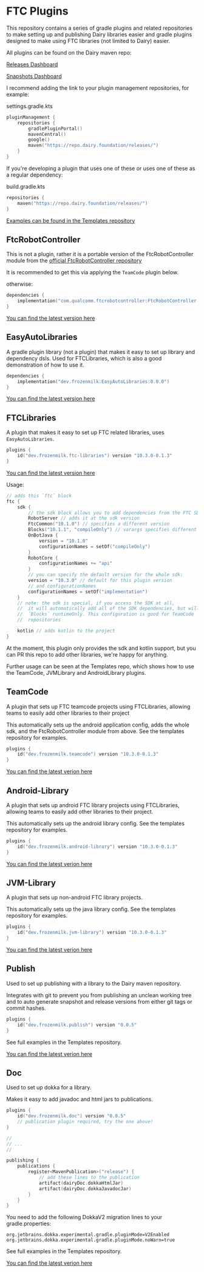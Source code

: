 # FTC Plugins

This repository contains a series of gradle plugins and related repositories to
make setting up and publishing Dairy libraries easier and gradle plugins
designed to make using FTC libraries (not limited to Dairy) easier.

All plugins can be found on the Dairy maven repo:

[Releases Dashboard](https://repo.dairy.foundation/#/releases/)

[Snapshots Dashboard](https://repo.dairy.foundation/#/snapshots/)

I recommend adding the link to your plugin management repositories, for example:

settings.gradle.kts
```kt
pluginManagement {
	repositories {
		gradlePluginPortal()
		mavenCentral()
		google()
		maven("https://repo.dairy.foundation/releases/")
	}
}
```

If you're developing a plugin that uses one of these or uses one of these as a
regular dependency:

build.gradle.kts
```kt
repositories {
    maven("https://repo.dairy.foundation/releases/")
}
```

[Examples can be found in the Templates repository](https://github.com/Dairy-Foundation/Templates)

## FtcRobotController
This is not a plugin, rather it is a portable version of the FtcRobotController
module from the [official FtcRobotController repository](https://github.com/FIRST-Tech-Challenge/FtcRobotController)

It is recommended to get this via applying the `TeamCode` plugin below.

otherwise:
```kt
dependencies {
    implementation("com.qualcomm.ftcrobotcontroller:FtcRobotController:10.3.0")
}
```

[You can find the latest version here](https://repo.dairy.foundation/#/releases/com/qualcomm/ftcrobotcontroller/FtcRobotController)

## EasyAutoLibraries
A gradle plugin library (not a plugin) that makes it easy to set up library and
dependency dsls. Used for FTCLibraries, which is also a good demonstration of
how to use it.

```kt
dependencies {
    implementation("dev.frozenmilk:EasyAutoLibraries:0.0.0")
}
```

[You can find the latest version here](https://repo.dairy.foundation/#/releases/dev/frozenmilk/EasyAutoLibraries)

## FTCLibraries
A plugin that makes it easy to set up FTC related libraries, uses
`EasyAutoLibraries`.

```kt
plugins {
    id("dev.frozenmilk.ftc-libraries") version "10.3.0-0.1.3"
}
```

[You can find the latest version here](https://repo.dairy.foundation/#/releases/dev/frozenmilk/FTCLibraries)

Usage:

```kt
// adds this `ftc` block
ftc {
    sdk {
        // the sdk block allows you to add dependencies from the FTC SDK
        RobotServer // adds it at the sdk version
        FtcCommon("10.1.0") // specifies a different version
        Blocks("10.1.1", "compileOnly") // varargs specifies different configurations
        OnBotJava {
            version = "10.1.0"
            configurationNames = setOf("compileOnly")
        }
        RobotCore {
            configurationNames += "api"
        }
        // you can specify the default version for the whole sdk:
        version = "10.3.0" // default for this plugin version
        // and configurationNames
        configurationNames = setOf("implementation")
    }
    // note: the sdk is special, if you access the SDK at all,
    //  it will automatically add all of the SDK dependencies, but will make
    //  `Blocks` runtimeOnly. This configuration is good for TeamCode
    //  repositories

    kotlin // adds kotlin to the project
}
```

At the moment, this plugin only provides the sdk and kotlin support, but you can
PR this repo to add other libraries, we're happy for anything.

Further usage can be seen at the Templates repo, which shows how to use the
TeamCode, JVMLibrary and AndroidLibrary plugins.

## TeamCode
A plugin that sets up FTC teamcode projects using FTCLibraries, allowing teams
to easily add other libraries to their project

This automatically sets up the android application config, adds the whole sdk,
and the FtcRobotController module from above. See the templates repository for
examples.

```kt
plugins {
    id("dev.frozenmilk.teamcode") version "10.3.0-0.1.3"
}
```

[You can find the latest verion here](https://repo.dairy.foundation/#/releases/dev/frozenmilk/FTCProjects)

## Android-Library
A plugin that sets up android FTC library projects using FTCLibraries, allowing
teams to easily add other libraries to their project.

This automatically sets up the android library config.
See the templates repository for examples.

```kt
plugins {
    id("dev.frozenmilk.android-library") version "10.3.0-0.1.3"
}
```

[You can find the latest verion here](https://repo.dairy.foundation/#/releases/dev/frozenmilk/FTCProjects)

## JVM-Library
A plugin that sets up non-android FTC library projects.

This automatically sets up the java library config.
See the templates repository for examples.

```kt
plugins {
    id("dev.frozenmilk.jvm-library") version "10.3.0-0.1.3"
}
```

[You can find the latest verion here](https://repo.dairy.foundation/#/releases/dev/frozenmilk/JVMProjects)

## Publish
Used to set up publishing with a library to the Dairy maven repository.

Integrates with git to prevent you from publishing an unclean working tree and
to auto generate snapshot and release versions from either git tags or commit
hashes.

```kt
plugins {
    id("dev.frozenmilk.publish") version "0.0.5"
}
```

See full examples in the Templates repository.

[You can find the latest verion here](https://repo.dairy.foundation/#/releases/dev/frozenmilk/DairyPublishing)


## Doc
Used to set up dokka for a library.

Makes it easy to add javadoc and html jars to publications.

```kt
plugins {
    id("dev.frozenmilk.doc") version "0.0.5"
    // publication plugin required, try the one above!
}

//
// ...
//

publishing {
	publications {
		register<MavenPublication>("release") {
            // add these lines to the publication
			artifact(dairyDoc.dokkaHtmlJar)
			artifact(dairyDoc.dokkaJavadocJar)
		}
	}
}
```

You need to add the following DokkaV2 migration lines to your gradle.properties:
```
org.jetbrains.dokka.experimental.gradle.pluginMode=V2Enabled
org.jetbrains.dokka.experimental.gradle.pluginMode.noWarn=true
```

See full examples in the Templates repository.

[You can find the latest verion here](https://repo.dairy.foundation/#/releases/dev/frozenmilk/DairyPublishing)
